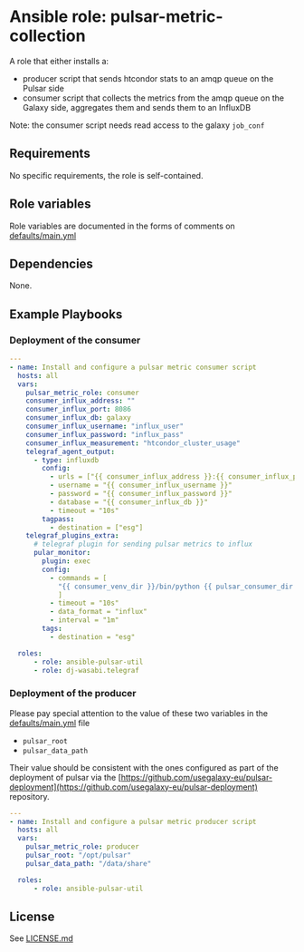 # Ansible role: pulsar-metric-collection

A role that either installs a:
- producer script that sends htcondor stats to an amqp queue on the Pulsar side
- consumer script that collects the metrics from the amqp queue on the Galaxy side, aggregates them and sends them to an InfluxDB

Note: the consumer script needs read access to the galaxy `job_conf`

## Requirements

No specific requirements, the role is self-contained.

## Role variables

Role variables are documented in the forms of comments on [defaults/main.yml](defaults/main.yml)

## Dependencies

None.

## Example Playbooks

### Deployment of the consumer

```yaml
---
- name: Install and configure a pulsar metric consumer script
  hosts: all
  vars:
    pulsar_metric_role: consumer
    consumer_influx_address: ""
    consumer_influx_port: 8086
    consumer_influx_db: galaxy
    consumer_influx_username: "influx_user"
    consumer_influx_password: "influx_pass"
    consumer_influx_measurement: "htcondor_cluster_usage"
    telegraf_agent_output:
      - type: influxdb
        config:
          - urls = ["{{ consumer_influx_address }}:{{ consumer_influx_port }}"]
          - username = "{{ consumer_influx_username }}"
          - password = "{{ consumer_influx_password }}"
          - database = "{{ consumer_influx_db }}"
          - timeout = "10s"
        tagpass:
          - destination = ["esg"]
    telegraf_plugins_extra:
      # telegraf plugin for sending pulsar metrics to influx
      pular_monitor:
        plugin: exec
        config:
          - commands = [
            "{{ consumer_venv_dir }}/bin/python {{ pulsar_consumer_dir }}/pulsar_metric_consumer.py {{ consumer_galaxy_job_conf }}",
            ]
          - timeout = "10s"
          - data_format = "influx"
          - interval = "1m"
        tags:
          - destination = "esg"

  roles:
      - role: ansible-pulsar-util
      - role: dj-wasabi.telegraf
```

### Deployment of the producer

Please pay special attention to the value of these two variables
in the [defaults/main.yml](defaults/main.yml) file
* `pulsar_root`
* `pulsar_data_path`

Their value should be consistent with the ones configured as part
of the deployment of pulsar via the
[https://github.com/usegalaxy-eu/pulsar-deployment](https://github.com/usegalaxy-eu/pulsar-deployment)
repository.

```yaml
---
- name: Install and configure a pulsar metric producer script
  hosts: all
  vars:
    pulsar_metric_role: producer
    pulsar_root: "/opt/pulsar"
    pulsar_data_path: "/data/share"

  roles:
      - role: ansible-pulsar-util
```

## License

See [LICENSE.md](LICENSE.md)
